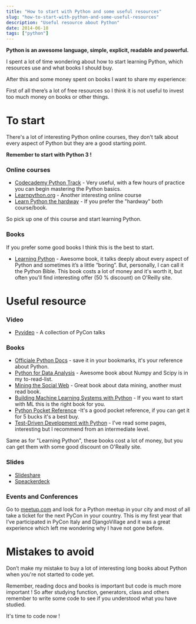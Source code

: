 ```yaml
---
title: "How to start with Python and some useful resources"
slug: "how-to-start-with-python-and-some-useful-resources"
description: "Useful resource about Python"
date: 2014-06-18
tags: ["python"]
---
```


**Python is an awesome language, simple, explicit, readable and powerful.**

I spent a lot of time wondering about how to start learning Python, which resources use and what books I should buy.

After this and some money spent on books I want to share my experience:

First of all there’s a lot of free resources so I think it is not useful to invest too much money on books or other things.

# To start
There's a lot of interesting Python online courses, they don't talk about every aspect of Python but they are a good starting point.

**Remember to start with Python 3 !**

### Online courses
- [Codecademy Python Track](http://www.codecademy.com/tracks/python "Codecademy Python Track") - Very useful, with a few hours of practice you can begin mastering the Python basics.
- [Learnpython.org](http://learnpythonthehardway.org/book/ "Learnpython.org") - Another interesting online course
- [Learn Python the hardway](http://learnpythonthehardway.org/book "Learn Python the hardway") - If you prefer the "hardway" both course/book.

So pick up one of this course and start learning Python.

### Books

If you prefer some good books I think this is the best to start.

- [Learning Python](http://shop.oreilly.com/product/0636920028154.do "Learning Python") - Awesome book, it talks deeply about every aspect of Python and sometimes it’s a little “boring”. But, personally, I can call it the Python Bible.
This book costs a lot of money and it's worth it, but often you'll find interesting offer (50 % discount) on O'Reilly site.

# Useful resource

### Video

- [Pyvideo](http://pyvideo.org/ "Pyvideo") - A collection of PyCon talks

### Books

- [Officiale Python Docs](https://docs.python.org/3/ "Officiale Python Docs") - save it in your bookmarks, it's your reference about Python.
- [Python for Data Analysis](http://shop.oreilly.com/product/0636920023784.do "Python for Data Analysis") - Awesome book about Numpy and Scipy is in my to-read-list.
- [Mining the Social Web](http://shop.oreilly.com/product/0636920030195.do "Mining the Social Web") - Great book about data mining, another must read book.
- [Building Machine Learning Systems with Python](http://shop.oreilly.com/product/9781782161400.do "Building Machine Learning Systems with Python") - If you want to start with ML this is the right book for you.
- [Python Pocket Reference](http://shop.oreilly.com/product/0636920028338.do "Python Pocket Reference") -It's a good pocket reference, if you can get it for 5 bucks it's a best buy.
- [Test-Driven Development with Python](http://shop.oreilly.com/product/0636920029533.do "Test-Driven Development with Python") - I've read some pages, interesting but I recommend from an intermediate level.

Same as for "Learning Python", these books cost a lot of money, but you can get them with some good discount on O'Really site.

### Slides
- [Slideshare](http://www.slideshare.net/ "Slideshare.com")
- [Speackerdeck](https://speakerdeck.com/ "Speackerdeck.com")

### Events and Conferences
Go to [meetup.com](http://www.meetup.com/ "Meetup.com") and look for a Python meetup in your city and most of all take a ticket for the next PyCon in your country.
This is my first year that I’ve participated in PyCon Italy and DjangoVillage and it was a great experience which left me wondering why I have not gone before.

# Mistakes to avoid
Don’t make my mistake to buy a lot of interesting long books about Python when you're not started to code yet.

Remember, reading docs and books is important but code is much more important !
So after studying function, generators, class and others remember to write some code to see if you understood what you have studied.

It's time to code now !
